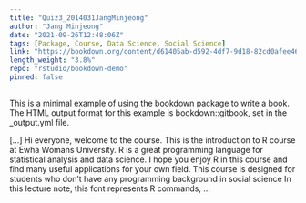 ```yaml
---
title: "Quiz3_2014031JangMinjeong"
author: "Jang Minjeong"
date: "2021-09-26T12:48:06Z"
tags: [Package, Course, Data Science, Social Science]
link: "https://bookdown.org/content/d61405ab-d592-4df7-9d18-82cd0afee461/"
length_weight: "3.8%"
repo: "rstudio/bookdown-demo"
pinned: false
---
```


<p>This is a minimal example of using the bookdown package to write a book. The HTML output format for this example is bookdown::gitbook, set in the _output.yml file.</p> [...] Hi everyone, welcome to the course. This is the introduction to R course at Ewha Womans University. R is a great programming language for statistical analysis and data science. I hope you enjoy R in this course and find many useful applications for your own field. This course is designed for students who don’t have any programming background in social science In this lecture note, this font represents R commands, ...
